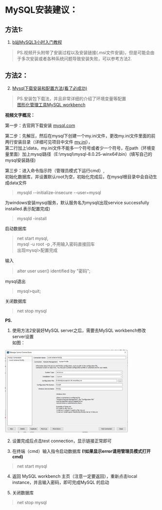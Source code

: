 # MySQL安装建议：  
## 方法1:
1. [b站MySQL3小时入门教程](https://www.bilibili.com/video/BV1PT4y1e7UU?spm_id_from=333.337.search-card.all.click&vd_source=4a72f95e2a1694bfd8c010db6a72530d)  
> PS.视频开头附带了安装过程以及安装链接(.msi文件安装)，但是可能会由于多次安装或者各种系统问题导致安装失败，可以参考方法2.  
  
  
## 方法2：  

2. [Mysql下载安装和配置方法(看了必成功)](https://www.bilibili.com/video/BV1EJ411p7Ty?spm_id_from=333.788.top_right_bar_window_history.content.click)    
> PS.安装包下载法，并且非常详细的介绍了环境变量等配置  
[图形化管理工具MySQL workbench](https://dev.mysql.com/downloads/workbench/)    

**视频文字概况：**  

第一步：去官网下载安装 [mysql.com](https://dev.mysql.com/downloads/)   

第二步：先解压，然后在mysql下创建一个my.ini文件，更改my.ini文件里面的前两行安装目录（详细可见项目中文件 [my.ini](https://github.com/cn666278/MySQL/blob/main/my.ini)），  
第二行加上\data，my.ini文件不能多一个符号或者少一个符号，在path（环境变量里面）加上mysql路径（E:\mysql\mysql-8.0.25-winx64\bin）(填写自己的mysql安装路径)  

第三步：进入命令指示符（管理员模式下运行cmd）,  
初始化数据库，并设置默认root为空，初始化完成后，在mysql根目录中会自动生成data文件  
> mysqld --initialize-insecure --user=mysql  

为windows安装mysql服务，默认服务名为mysql(出现service successfully installed.表示配置完成)    
> mysqld -install  
  
启动数据库  
> net start mysql,  
> mysql -u root -p ,不用输入密码直接回车  
出现mysql>配置完成  

输入
> alter user user() identified by "密码";  

mysql退出 
> mysql>quit;  

关闭数据库  
> net stop mysql  


**PS.**
1. 使用方法2安装好MySQL server之后，需要去MySQL workbench修改server设置  
如图：  

<img src="https://github.com/cn666278/MySQL/blob/main/MySQL%E9%85%8D%E7%BD%AE.jpg" width="80%">

2. 设置完成后点击test connection，显示链接正常即可

3. 在终端（cmd）输入指令启动数据库 **(!如果显示error请用管理员模式打开cmd)**    
> net start mysql

4. 返回 MySQL workbench 主页（注意一定要返回），重新点击local instance，并且输入密码，即可完成MySQL 的启动  

5. 关闭数据库  
> net stop mysql
